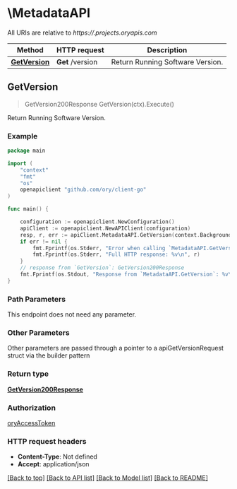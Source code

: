 # \MetadataAPI

All URIs are relative to *https://.projects.oryapis.com*

Method | HTTP request | Description
------------- | ------------- | -------------
[**GetVersion**](MetadataAPI.md#GetVersion) | **Get** /version | Return Running Software Version.



## GetVersion

> GetVersion200Response GetVersion(ctx).Execute()

Return Running Software Version.



### Example

```go
package main

import (
	"context"
	"fmt"
	"os"
	openapiclient "github.com/ory/client-go"
)

func main() {

	configuration := openapiclient.NewConfiguration()
	apiClient := openapiclient.NewAPIClient(configuration)
	resp, r, err := apiClient.MetadataAPI.GetVersion(context.Background()).Execute()
	if err != nil {
		fmt.Fprintf(os.Stderr, "Error when calling `MetadataAPI.GetVersion``: %v\n", err)
		fmt.Fprintf(os.Stderr, "Full HTTP response: %v\n", r)
	}
	// response from `GetVersion`: GetVersion200Response
	fmt.Fprintf(os.Stdout, "Response from `MetadataAPI.GetVersion`: %v\n", resp)
}
```

### Path Parameters

This endpoint does not need any parameter.

### Other Parameters

Other parameters are passed through a pointer to a apiGetVersionRequest struct via the builder pattern


### Return type

[**GetVersion200Response**](GetVersion200Response.md)

### Authorization

[oryAccessToken](../README.md#oryAccessToken)

### HTTP request headers

- **Content-Type**: Not defined
- **Accept**: application/json

[[Back to top]](#) [[Back to API list]](../README.md#documentation-for-api-endpoints)
[[Back to Model list]](../README.md#documentation-for-models)
[[Back to README]](../README.md)

